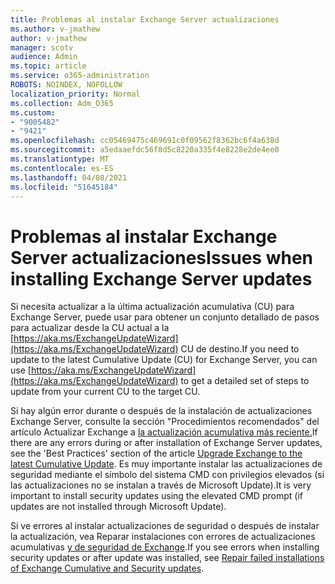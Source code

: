 ```yaml
---
title: Problemas al instalar Exchange Server actualizaciones
ms.author: v-jmathew
author: v-jmathew
manager: scotv
audience: Admin
ms.topic: article
ms.service: o365-administration
ROBOTS: NOINDEX, NOFOLLOW
localization_priority: Normal
ms.collection: Adm_O365
ms.custom:
- "9005482"
- "9421"
ms.openlocfilehash: cc05469475c469691c0f09562f8362bc6f4a638d
ms.sourcegitcommit: a5edaaefdc56f8d5c8220a335f4e8228e2de4ee0
ms.translationtype: MT
ms.contentlocale: es-ES
ms.lasthandoff: 04/08/2021
ms.locfileid: "51645184"
---
```

# <a name="issues-when-installing-exchange-server-updates"></a><span data-ttu-id="4ecbb-102">Problemas al instalar Exchange Server actualizaciones</span><span class="sxs-lookup"><span data-stu-id="4ecbb-102">Issues when installing Exchange Server updates</span></span>

<span data-ttu-id="4ecbb-103">Si necesita actualizar a la última actualización acumulativa (CU) para Exchange Server, puede usar para obtener un conjunto detallado de pasos para actualizar desde la CU actual a la [https://aka.ms/ExchangeUpdateWizard](https://aka.ms/ExchangeUpdateWizard) CU de destino.</span><span class="sxs-lookup"><span data-stu-id="4ecbb-103">If you need to update to the latest Cumulative Update (CU) for Exchange Server, you can use [https://aka.ms/ExchangeUpdateWizard](https://aka.ms/ExchangeUpdateWizard) to get a detailed set of steps to update from your current CU to the target CU.</span></span>

<span data-ttu-id="4ecbb-104">Si hay algún error durante o después de la instalación de actualizaciones Exchange Server, consulte la sección "Procedimientos recomendados" del artículo Actualizar Exchange a [la actualización acumulativa más reciente.](https://docs.microsoft.com/Exchange/plan-and-deploy/install-cumulative-updates)</span><span class="sxs-lookup"><span data-stu-id="4ecbb-104">If there are any errors during or after installation of Exchange Server updates, see the 'Best Practices' section of the article [Upgrade Exchange to the latest Cumulative Update](https://docs.microsoft.com/Exchange/plan-and-deploy/install-cumulative-updates).</span></span> <span data-ttu-id="4ecbb-105">Es muy importante instalar las actualizaciones de seguridad mediante el símbolo del sistema CMD con privilegios elevados (si las actualizaciones no se instalan a través de Microsoft Update).</span><span class="sxs-lookup"><span data-stu-id="4ecbb-105">It is very important to install security updates using the elevated CMD prompt (if updates are not installed through Microsoft Update).</span></span>

<span data-ttu-id="4ecbb-106">Si ve errores al instalar actualizaciones de seguridad o después de instalar la actualización, vea Reparar instalaciones con errores de actualizaciones acumulativas [y de seguridad de Exchange](https://aka.ms/exupdatefaq).</span><span class="sxs-lookup"><span data-stu-id="4ecbb-106">If you see errors when installing security updates or after update was installed, see [Repair failed installations of Exchange Cumulative and Security updates](https://aka.ms/exupdatefaq).</span></span>
